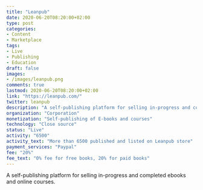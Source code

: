 ```yaml
---
title: "Leanpub"
date: 2020-06-20T08:20:00+02:00
type: post
categories:
- Content
- Marketplace
tags:
- Live
- Publishing
- Education
draft: false
images:
- /images/leanpub.png
comments: true
lastmod: 2020-06-20T08:20:00+02:00
link: "https://leanpub.com/"
twitter: leanpub
description: "A self-publishing platform for selling in-progress and completed e-books and online courses."
organization: "Corporation"
monetization: "Self-publishing of E-books and courses"
technology: "Close source"
status: "Live"
activity: "6500"
activity_text: "More than 6500 published and listed on Leanpub store"
payment_services: "Paypal"
fee: "20%"
fee_text: "0% fee for free books, 20% for paid books"
---
```


A self-publishing platform for selling in-progress and completed ebooks and online courses.<!--more-->

